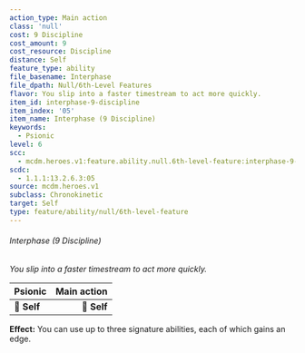 ```yaml
---
action_type: Main action
class: 'null'
cost: 9 Discipline
cost_amount: 9
cost_resource: Discipline
distance: Self
feature_type: ability
file_basename: Interphase
file_dpath: Null/6th-Level Features
flavor: You slip into a faster timestream to act more quickly.
item_id: interphase-9-discipline
item_index: '05'
item_name: Interphase (9 Discipline)
keywords:
  - Psionic
level: 6
scc:
  - mcdm.heroes.v1:feature.ability.null.6th-level-feature:interphase-9-discipline
scdc:
  - 1.1.1:13.2.6.3:05
source: mcdm.heroes.v1
subclass: Chronokinetic
target: Self
type: feature/ability/null/6th-level-feature
---
```


###### Interphase (9 Discipline)

*You slip into a faster timestream to act more quickly.*

| **Psionic** | **Main action** |
| ----------- | --------------: |
| **📏 Self** |     **🎯 Self** |

**Effect:** You can use up to three signature abilities, each of which gains an edge.
